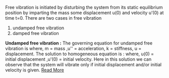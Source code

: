 Free vibration is initiated by disturbing the system from its static equilibrium position by imparting the mass some displacement u(0) and velocity u’(0) at time t=0.
There are two cases in free vibration
1. undamped free vibration
2. damped free vibration

**Undamped free vibration :**
The governing equation for undamped free vibration is
[](equ7.png)
where,
m = mass ,u'' = acceleration, k = stiffness, u = displacement.
The solution to homogeneous equation is :
[](equ8.png)
where,
u(0) = initial displacement ,u'(0) = initial velocity.
Here in this solution we can observe that the system will vibrate only if initial displacement and/or initial velocity is given.
[Read More](2.theory.pdf)